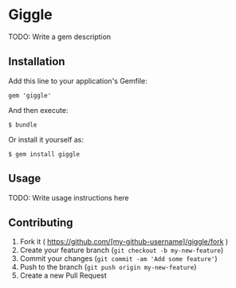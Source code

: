 # Giggle

TODO: Write a gem description

## Installation

Add this line to your application's Gemfile:

    gem 'giggle'

And then execute:

    $ bundle

Or install it yourself as:

    $ gem install giggle

## Usage

TODO: Write usage instructions here

## Contributing

1. Fork it ( https://github.com/[my-github-username]/giggle/fork )
2. Create your feature branch (`git checkout -b my-new-feature`)
3. Commit your changes (`git commit -am 'Add some feature'`)
4. Push to the branch (`git push origin my-new-feature`)
5. Create a new Pull Request
